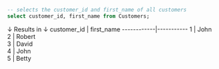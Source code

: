 ```sql
-- selects the customer_id and first_name of all customers 
select customer_id, first_name from Customers;
```
↓ Results in ↓
customer_id | first_name 
------------|-----------
1	        | John	     
2	        | Robert	 
3	        | David	  
4	        | John	
5	        | Betty	  